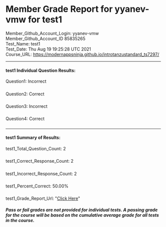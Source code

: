 # Member Grade Report for yyanev-vmw for test1  
   
Member_Github_Account_Login: yyanev-vmw  
Member_Github_Account_ID 85835265  
Test_Name: test1  
Test_Date: Thu Aug 19 19:25:28 UTC 2021  
Course_URL: https://modernappsninja.github.io/introtanzustandard_ts7297/  
   
---  
#### test1 Individual Question Results:  
Question1: Incorrect  
#####  
Question2: Correct  
#####  
Question3: Incorrect  
#####  
Question4: Correct  
#####  
---  
#### test1 Summary of Results:  
test1_Total_Question_Count: 2  
#####  
test1_Correct_Response_Count: 2  
#####  
test1_Incorrect_Response_Count: 2  
#####  
test1_Percent_Correct: 50.00%  
#####  
test1_Grade_Report_Url: "[Click Here](https://github.com/modernappsninjas/yyanev-vmw/blob/main/static/userdata/courses/introtanzustandard_ts7297/grade_report.pr292.test1.md)"
##### Pass or fail grades are not provided for individual tests. A passing grade for the course will be based on the cumulative average grade for all tests in the course.  
